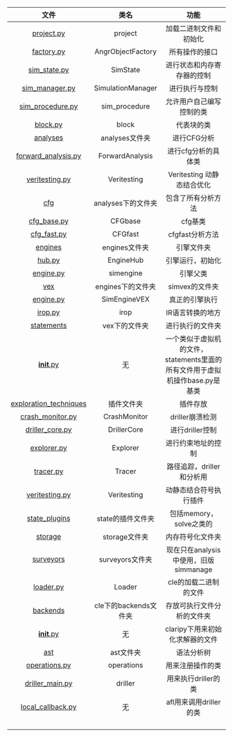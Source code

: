 |                             文件                             |        类名        |                             功能                             |
| :----------------------------------------------------------: | :----------------: | :----------------------------------------------------------: |
| [project.py](https://github.com/another1024/angr-analysis/blob/master/%E6%BA%90%E7%A0%81%E6%B3%A8%E9%87%8A%E5%88%86%E6%9E%90/angr/project.py) |      project       |                    加载二进制文件和初始化                    |
| [factory.py](https://github.com/another1024/angr-analysis/blob/master/%E6%BA%90%E7%A0%81%E6%B3%A8%E9%87%8A%E5%88%86%E6%9E%90/angr/factory.py) | AngrObjectFactory  |                        所有操作的接口                        |
| [sim_state.py](https://github.com/another1024/angr-analysis/blob/master/%E6%BA%90%E7%A0%81%E6%B3%A8%E9%87%8A%E5%88%86%E6%9E%90/angr/sim_state.py) |      SimState      |                  进行状态和内存寄存器的控制                  |
| [sim_manager.py](https://github.com/angr/angr/blob/master/angr/sim_manager.py) | SimulationManager  |                        进行执行与控制                        |
| [sim_procedure.py](https://github.com/angr/angr/blob/master/angr/sim_procedure.py) |   sim_procedure    |                   允许用户自己编写控制的类                   |
| [block.py](https://github.com/another1024/angr-analysis/blob/master/%E6%BA%90%E7%A0%81%E6%B3%A8%E9%87%8A%E5%88%86%E6%9E%90/angr/block.py) |       block        |                          代表块的类                          |
| [analyses](https://github.com/another1024/angr-analysis/tree/master/%E6%BA%90%E7%A0%81%E6%B3%A8%E9%87%8A%E5%88%86%E6%9E%90/angr/analyses) |   analyses文件夹   |                         进行CFG分析                          |
| [forward_analysis.py](https://github.com/another1024/angr-analysis/blob/master/%E6%BA%90%E7%A0%81%E6%B3%A8%E9%87%8A%E5%88%86%E6%9E%90/angr/analyses/forward_analysis.py) |  ForwardAnalysis   |                     进行cfg分析的具体类                      |
| [veritesting.py](https://github.com/another1024/angr-analysis/blob/master/%E6%BA%90%E7%A0%81%E6%B3%A8%E9%87%8A%E5%88%86%E6%9E%90/angr/analyses/veritesting.py) |    Veritesting     |                  Veritesting 动静态结合优化                  |
| [cfg](https://github.com/another1024/angr-analysis/tree/master/%E6%BA%90%E7%A0%81%E6%B3%A8%E9%87%8A%E5%88%86%E6%9E%90/angr/analyses/cfg) | analyses下的文件夹 |                      包含了所有分析方法                      |
| [cfg_base.py](https://github.com/another1024/angr-analysis/blob/master/%E6%BA%90%E7%A0%81%E6%B3%A8%E9%87%8A%E5%88%86%E6%9E%90/angr/analyses/cfg/cfg_base.py) |      CFGbase       |                           cfg基类                            |
| [cfg_fast.py](https://github.com/another1024/angr-analysis/blob/master/%E6%BA%90%E7%A0%81%E6%B3%A8%E9%87%8A%E5%88%86%E6%9E%90/angr/analyses/cfg/cfg_fast.py) |      CFGfast       |                       cfgfast分析方法                        |
| [engines](https://github.com/another1024/angr-analysis/tree/master/%E6%BA%90%E7%A0%81%E6%B3%A8%E9%87%8A%E5%88%86%E6%9E%90/angr/engines) |   engines文件夹    |                          引擎文件夹                          |
| [hub.py](https://github.com/another1024/angr-analysis/blob/master/%E6%BA%90%E7%A0%81%E6%B3%A8%E9%87%8A%E5%88%86%E6%9E%90/angr/engines/hub.py) |     EngineHub      |                       引擎运行，初始化                       |
| [engine.py](https://github.com/another1024/angr-analysis/blob/master/%E6%BA%90%E7%A0%81%E6%B3%A8%E9%87%8A%E5%88%86%E6%9E%90/angr/engines/engine.py) |     simengine      |                           引擎父类                           |
| [vex](https://github.com/another1024/angr-analysis/tree/master/%E6%BA%90%E7%A0%81%E6%B3%A8%E9%87%8A%E5%88%86%E6%9E%90/angr/engines/vex) | engines下的文件夹  |                        simvex的文件夹                        |
| [engine.py](https://github.com/another1024/angr-analysis/blob/master/%E6%BA%90%E7%A0%81%E6%B3%A8%E9%87%8A%E5%88%86%E6%9E%90/angr/engines/vex/engine.py) |    SimEngineVEX    |                        真正的引擎执行                        |
| [irop.py](https://github.com/another1024/angr-analysis/blob/master/%E6%BA%90%E7%A0%81%E6%B3%A8%E9%87%8A%E5%88%86%E6%9E%90/angr/engines/vex/irop.py) |        irop        |                       IR语言转换的地方                       |
| [statements](https://github.com/another1024/angr-analysis/tree/master/%E6%BA%90%E7%A0%81%E6%B3%A8%E9%87%8A%E5%88%86%E6%9E%90/angr/engines/vex/statements) |   vex下的文件夹    |                       进行执行的文件夹                       |
| [__init__.py](https://github.com/another1024/angr-analysis/blob/master/%E6%BA%90%E7%A0%81%E6%B3%A8%E9%87%8A%E5%88%86%E6%9E%90/angr/engines/vex/statements/__init__.py) |         无         | 一个类似于虚拟机的文件，statements里面的所有文件用于虚拟机操作base.py是基类 |
| [exploration_techniques](https://github.com/another1024/angr-analysis/tree/master/%E6%BA%90%E7%A0%81%E6%B3%A8%E9%87%8A%E5%88%86%E6%9E%90/angr/exploration_techniques) | 插件文件夹 | 插件存放 |
| [crash_monitor.py](https://github.com/another1024/angr-analysis/blob/master/%E6%BA%90%E7%A0%81%E6%B3%A8%E9%87%8A%E5%88%86%E6%9E%90/angr/exploration_techniques/crash_monitor.py) | CrashMonitor | driller崩溃检测 |
| [driller_core.py](https://github.com/another1024/angr-analysis/blob/master/%E6%BA%90%E7%A0%81%E6%B3%A8%E9%87%8A%E5%88%86%E6%9E%90/angr/exploration_techniques/driller_core.py) | DrillerCore | 进行driller控制 |
| [explorer.py](https://github.com/another1024/angr-analysis/blob/master/%E6%BA%90%E7%A0%81%E6%B3%A8%E9%87%8A%E5%88%86%E6%9E%90/angr/exploration_techniques/explorer.py) | Explorer | 进行约束地址的控制 |
| [tracer.py](https://github.com/another1024/angr-analysis/blob/master/%E6%BA%90%E7%A0%81%E6%B3%A8%E9%87%8A%E5%88%86%E6%9E%90/angr/exploration_techniques/tracer.py) | Tracer | 路径追踪，driller和分析用 |
| [veritesting.py](https://github.com/another1024/angr-analysis/blob/master/%E6%BA%90%E7%A0%81%E6%B3%A8%E9%87%8A%E5%88%86%E6%9E%90/angr/exploration_techniques/veritesting.py) | Veritesting | 动静态结合符号执行插件 |
| [state_plugins](https://github.com/another1024/angr-analysis/tree/master/%E6%BA%90%E7%A0%81%E6%B3%A8%E9%87%8A%E5%88%86%E6%9E%90/angr/state_plugins) | state的插件文件夹 | 包括memory，solve之类的 |
| [storage](https://github.com/another1024/angr-analysis/tree/master/%E6%BA%90%E7%A0%81%E6%B3%A8%E9%87%8A%E5%88%86%E6%9E%90/angr/storage) | storage文件夹 | 内存符号化文件夹 |
| [surveyors](https://github.com/another1024/angr-analysis/tree/master/%E6%BA%90%E7%A0%81%E6%B3%A8%E9%87%8A%E5%88%86%E6%9E%90/angr/surveyors) | surveyors文件夹 | 现在只在analysis中使用，旧版simmanage |
| [loader.py](https://github.com/another1024/angr-analysis/blob/master/%E6%BA%90%E7%A0%81%E6%B3%A8%E9%87%8A%E5%88%86%E6%9E%90/cle/loader.py) | Loader | cle的加载二进制的文件 |
| [backends](https://github.com/another1024/angr-analysis/tree/master/%E6%BA%90%E7%A0%81%E6%B3%A8%E9%87%8A%E5%88%86%E6%9E%90/cle/backends) | cle下的backends文件夹 | 存放可执行文件分析的文件夹 |
| [__init__.py](https://github.com/another1024/angr-analysis/blob/master/%E6%BA%90%E7%A0%81%E6%B3%A8%E9%87%8A%E5%88%86%E6%9E%90/claripy/__init__.py) | 无 | claripy下用来初始化求解器的文件 |
| [ast](https://github.com/another1024/angr-analysis/tree/master/%E6%BA%90%E7%A0%81%E6%B3%A8%E9%87%8A%E5%88%86%E6%9E%90/claripy/ast) | ast文件夹 | 语法分析树 |
| [operations.py](https://github.com/another1024/angr-analysis/blob/master/%E6%BA%90%E7%A0%81%E6%B3%A8%E9%87%8A%E5%88%86%E6%9E%90/claripy/operations.py) | operations | 用来注册操作的类 |
| [driller_main.py](https://github.com/another1024/angr-analysis/blob/master/%E6%BA%90%E7%A0%81%E6%B3%A8%E9%87%8A%E5%88%86%E6%9E%90/driller/driller_main.py) | driller | 用来执行driller的类 |
| [local_callback.py](https://github.com/another1024/angr-analysis/blob/master/%E6%BA%90%E7%A0%81%E6%B3%A8%E9%87%8A%E5%88%86%E6%9E%90/driller/local_callback.py) | 无 | afl用来调用driller的类 |
|      |      |      |
|      |      |      |
|      |      |      |
|      |      |      |

